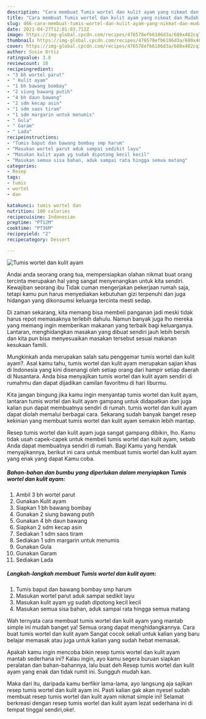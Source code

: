```yaml
---
description: "Cara membuat Tumis wortel dan kulit ayam yang nikmat dan Mudah Dibuat"
title: "Cara membuat Tumis wortel dan kulit ayam yang nikmat dan Mudah Dibuat"
slug: 466-cara-membuat-tumis-wortel-dan-kulit-ayam-yang-nikmat-dan-mudah-dibuat
date: 2021-04-27T12:01:03.712Z
image: https://img-global.cpcdn.com/recipes/476578efb6186d3a/680x482cq70/tumis-wortel-dan-kulit-ayam-foto-resep-utama.jpg
thumbnail: https://img-global.cpcdn.com/recipes/476578efb6186d3a/680x482cq70/tumis-wortel-dan-kulit-ayam-foto-resep-utama.jpg
cover: https://img-global.cpcdn.com/recipes/476578efb6186d3a/680x482cq70/tumis-wortel-dan-kulit-ayam-foto-resep-utama.jpg
author: Susie Ortiz
ratingvalue: 3.8
reviewcount: 10
recipeingredient:
- "3 bh wortel parut"
- " Kulit ayam"
- "1 bh bawang bombay"
- "2 siung bawang putih"
- "4 bh daun bawang"
- "2 sdm kecap asin"
- "1 sdm saos tiram"
- "1 sdm margarin untuk menumis"
- " Gula"
- " Garam"
- " Lada"
recipeinstructions:
- "Tumis baput dan bawang bombay smp harum"
- "Masukan wortel parut aduk sampai sedikit layu"
- "Masukan kulit ayam yg sudah dipotong kecil kecil"
- "Masukan semua sisa bahan, aduk sampai rata hingga semua matang"
categories:
- Resep
tags:
- tumis
- wortel
- dan

katakunci: tumis wortel dan 
nutrition: 100 calories
recipecuisine: Indonesian
preptime: "PT12M"
cooktime: "PT36M"
recipeyield: "2"
recipecategory: Dessert

---
```



![Tumis wortel dan kulit ayam](https://img-global.cpcdn.com/recipes/476578efb6186d3a/680x482cq70/tumis-wortel-dan-kulit-ayam-foto-resep-utama.jpg)

Andai anda seorang orang tua, mempersiapkan olahan nikmat buat orang tercinta merupakan hal yang sangat menyenangkan untuk kita sendiri. Kewajiban seorang ibu Tidak cuman mengerjakan pekerjaan rumah saja, tetapi kamu pun harus menyediakan kebutuhan gizi terpenuhi dan juga hidangan yang dikonsumsi keluarga tercinta mesti sedap.

Di zaman  sekarang, kita memang bisa membeli panganan jadi meski tidak harus repot memasaknya terlebih dahulu. Namun banyak juga lho mereka yang memang ingin memberikan makanan yang terbaik bagi keluarganya. Lantaran, menghidangkan masakan yang dibuat sendiri jauh lebih bersih dan kita pun bisa menyesuaikan masakan tersebut sesuai makanan kesukaan famili. 



Mungkinkah anda merupakan salah satu penggemar tumis wortel dan kulit ayam?. Asal kamu tahu, tumis wortel dan kulit ayam merupakan sajian khas di Indonesia yang kini disenangi oleh setiap orang dari hampir setiap daerah di Nusantara. Anda bisa menyajikan tumis wortel dan kulit ayam sendiri di rumahmu dan dapat dijadikan camilan favoritmu di hari liburmu.

Kita jangan bingung jika kamu ingin menyantap tumis wortel dan kulit ayam, lantaran tumis wortel dan kulit ayam gampang untuk didapatkan dan juga kalian pun dapat membuatnya sendiri di rumah. tumis wortel dan kulit ayam dapat diolah memalui berbagai cara. Sekarang sudah banyak banget resep kekinian yang membuat tumis wortel dan kulit ayam semakin lebih mantap.

Resep tumis wortel dan kulit ayam juga sangat gampang dibikin, lho. Kamu tidak usah capek-capek untuk membeli tumis wortel dan kulit ayam, sebab Anda dapat membuatnya sendiri di rumah. Bagi Kamu yang hendak menyajikannya, berikut ini cara untuk membuat tumis wortel dan kulit ayam yang enak yang dapat Kamu coba.

<!--inarticleads1-->

##### Bahan-bahan dan bumbu yang diperlukan dalam menyiapkan Tumis wortel dan kulit ayam:

1. Ambil 3 bh wortel parut
1. Gunakan  Kulit ayam
1. Siapkan 1 bh bawang bombay
1. Gunakan 2 siung bawang putih
1. Gunakan 4 bh daun bawang
1. Siapkan 2 sdm kecap asin
1. Sediakan 1 sdm saos tiram
1. Sediakan 1 sdm margarin untuk menumis
1. Gunakan  Gula
1. Gunakan  Garam
1. Sediakan  Lada




<!--inarticleads2-->

##### Langkah-langkah membuat Tumis wortel dan kulit ayam:

1. Tumis baput dan bawang bombay smp harum
1. Masukan wortel parut aduk sampai sedikit layu
1. Masukan kulit ayam yg sudah dipotong kecil kecil
1. Masukan semua sisa bahan, aduk sampai rata hingga semua matang




Wah ternyata cara membuat tumis wortel dan kulit ayam yang mantab simple ini mudah banget ya! Semua orang dapat menghidangkannya. Cara buat tumis wortel dan kulit ayam Sangat cocok sekali untuk kalian yang baru belajar memasak atau juga untuk kalian yang sudah hebat memasak.

Apakah kamu ingin mencoba bikin resep tumis wortel dan kulit ayam mantab sederhana ini? Kalau ingin, ayo kamu segera buruan siapkan peralatan dan bahan-bahannya, lalu buat deh Resep tumis wortel dan kulit ayam yang enak dan tidak rumit ini. Sungguh mudah kan. 

Maka dari itu, daripada kamu berfikir lama-lama, ayo langsung aja sajikan resep tumis wortel dan kulit ayam ini. Pasti kalian gak akan nyesel sudah membuat resep tumis wortel dan kulit ayam nikmat simple ini! Selamat berkreasi dengan resep tumis wortel dan kulit ayam lezat sederhana ini di tempat tinggal sendiri,oke!.

